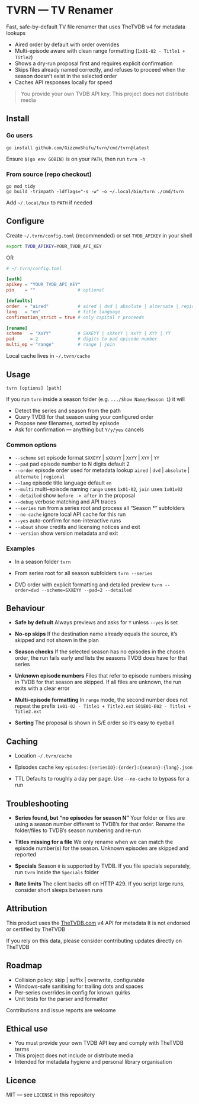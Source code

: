 # TVRN — TV Renamer

Fast, safe-by-default TV file renamer that uses TheTVDB v4 for metadata lookups

* Aired order by default with order overrides
* Multi-episode aware with clean range formatting (`1x01-02 - Title1 + Title2`)
* Shows a dry-run proposal first and requires explicit confirmation
* Skips files already named correctly, and refuses to proceed when the season doesn’t exist in the selected order
* Caches API responses locally for speed

> You provide your own TVDB API key. This project does not distribute media

## Install

### Go users

```
go install github.com/GizzmoShifu/tvrn/cmd/tvrn@latest
```

Ensure `$(go env GOBIN)` is on your `PATH`, then run `tvrn -h`

### From source (repo checkout)

```
go mod tidy
go build -trimpath -ldflags="-s -w" -o ~/.local/bin/tvrn ./cmd/tvrn
```

Add `~/.local/bin` to `PATH` if needed

## Configure

Create `~/.tvrn/config.toml` (recommended) or set `TVDB_APIKEY` in your shell

```bash
export TVDB_APIKEY=YOUR_TVDB_API_KEY
```

OR

```toml
# ~/.tvrn/config.toml

[auth]
apikey = "YOUR_TVDB_API_KEY"
pin    = ""                # optional

[defaults]
order  = "aired"           # aired | dvd | absolute | alternate | regional
lang   = "en"              # title language
confirmation_strict = true # only capital Y proceeds

[rename]
scheme   = "XxYY"          # SXXEYY | sXXeYY | XxYY | XYY | YY
pad      = 2               # digits to pad episode number
multi_ep = "range"         # range | join
```

Local cache lives in `~/.tvrn/cache`

## Usage

```
tvrn [options] [path]
```

If you run `tvrn` inside a season folder (e.g. `.../Show Name/Season 1`) it will

* Detect the series and season from the path
* Query TVDB for that season using your configured order
* Propose new filenames, sorted by episode
* Ask for confirmation — anything but `Y/y/yes` cancels

### Common options

* `--scheme` set episode format
  `SXXEYY` | `sXXeYY` | `XxYY` | `XYY` | `YY`
* `--pad` pad episode number to N digits
  default 2
* `--order` episode order used for metadata lookup
  `aired` | `dvd` | `absolute` | `alternate` | `regional`
* `--lang` episode title language
  default `en`
* `--multi` multi-episode naming
  `range` uses `1x01-02`, `join` uses `1x01x02`
* `--detailed` show `before -> after` in the proposal
* `--debug` verbose matching and API traces
* `--series` run from a series root and process all “Season \*” subfolders
* `--no-cache` ignore local API cache for this run
* `--yes` auto-confirm for non-interactive runs
* `--about` show credits and licensing notices and exit
* `--version` show version metadata and exit

### Examples

* In a season folder
  `tvrn`

* From series root for all season subfolders
  `tvrn --series`

* DVD order with explicit formatting and detailed preview
  `tvrn --order=dvd --scheme=SXXEYY --pad=2 --detailed`

## Behaviour

* **Safe by default**
  Always previews and asks for `Y` unless `--yes` is set

* **No-op skips**
  If the destination name already equals the source, it’s skipped and not shown in the plan

* **Season checks**
  If the selected season has no episodes in the chosen order, the run fails early and lists the seasons TVDB does have for that series

* **Unknown episode numbers**
  Files that refer to episode numbers missing in TVDB for that season are skipped. If all files are unknown, the run exits with a clear error

* **Multi-episode formatting**
  In `range` mode, the second number does not repeat the prefix
  `1x01-02 - Title1 + Title2.ext`
  `S01E01-E02 - Title1 + Title2.ext`

* **Sorting**
  The proposal is shown in S/E order so it’s easy to eyeball

## Caching

* Location
  `~/.tvrn/cache`

* Episodes cache key
  `episodes:{seriesID}:{order}:{season}:{lang}.json`

* TTL
  Defaults to roughly a day per page. Use `--no-cache` to bypass for a run

## Troubleshooting

* **Series found, but “no episodes for season N”**
  Your folder or files are using a season number different to TVDB’s for that order. Rename the folder/files to TVDB’s season numbering and re-run

* **Titles missing for a file**
  We only rename when we can match the episode number(s) for the season. Unknown episodes are skipped and reported

* **Specials**
  Season `0` is supported by TVDB. If you file specials separately, run `tvrn` inside the `Specials` folder

* **Rate limits**
  The client backs off on HTTP 429. If you script large runs, consider short sleeps between runs

## Attribution

This product uses the [TheTVDB.com](https://thetvdb.com) v4 API for metadata
It is not endorsed or certified by TheTVDB

If you rely on this data, please consider contributing updates directly on TheTVDB

## Roadmap

* Collision policy: skip | suffix | overwrite, configurable
* Windows-safe sanitising for trailing dots and spaces
* Per-series overrides in config for known quirks
* Unit tests for the parser and formatter

Contributions and issue reports are welcome

## Ethical use

* You must provide your own TVDB API key and comply with TheTVDB terms
* This project does not include or distribute media
* Intended for metadata hygiene and personal library organisation

## Licence

MIT — see `LICENSE` in this repository
